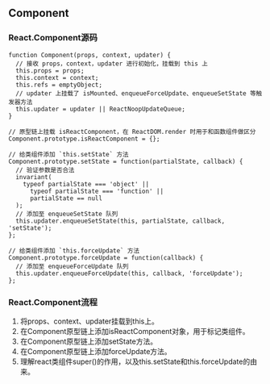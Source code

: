 ## Component
### React.Component源码
```
function Component(props, context, updater) {
  // 接收 props，context，updater 进行初始化，挂载到 this 上
  this.props = props;
  this.context = context;
  this.refs = emptyObject;
  // updater 上挂载了 isMounted、enqueueForceUpdate、enqueueSetState 等触发器方法
  this.updater = updater || ReactNoopUpdateQueue;
}

// 原型链上挂载 isReactComponent，在 ReactDOM.render 时用于和函数组件做区分
Component.prototype.isReactComponent = {};

// 给类组件添加 `this.setState` 方法
Component.prototype.setState = function(partialState, callback) {
  // 验证参数是否合法
  invariant(
    typeof partialState === 'object' ||
      typeof partialState === 'function' ||
      partialState == null
  );
  // 添加至 enqueueSetState 队列
  this.updater.enqueueSetState(this, partialState, callback, 'setState');
};

// 给类组件添加 `this.forceUpdate` 方法
Component.prototype.forceUpdate = function(callback) {
  // 添加至 enqueueForceUpdate 队列
  this.updater.enqueueForceUpdate(this, callback, 'forceUpdate');
};
```
### React.Component流程
1. 将props、context、updater挂载到this上。
2. 在Component原型链上添加isReactComponent对象，用于标记类组件。
3. 在Component原型链上添加setState方法。
4. 在Component原型链上添加forceUpdate方法。
5. 理解react类组件super()的作用，以及this.setState和this.forceUpdate的由来。
